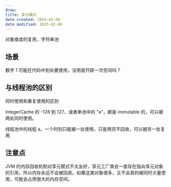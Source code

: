 ```yaml
---
draw:
title: 享元模式
date created: 2024-05-08
date modified: 2025-02-06
---
```


对象维度的复用，字符串池

<!-- more -->

## 场景

数字 1 可能在代码中到处要使用，没用就开辟一次空间吗？

## 与线程池的区别

同时使用和重复使用的区别

IntegerCache 的 -128 到 127，或者串池中的 "a"，都是 immutable 的，可以被两处同时使用。

线程池中的线程 a，一个时刻只能被一处使用，只是用完不回收，可以被另一处复用

## 注意点

JVM 的内存回收机制对享元模式不太友好，享元工厂类会一直存在指向享元对象的引用，所以内存永远不会被回收。如果这类对象很多，又不会真的被同时大量使用，可能会占用很大的内存空间。
